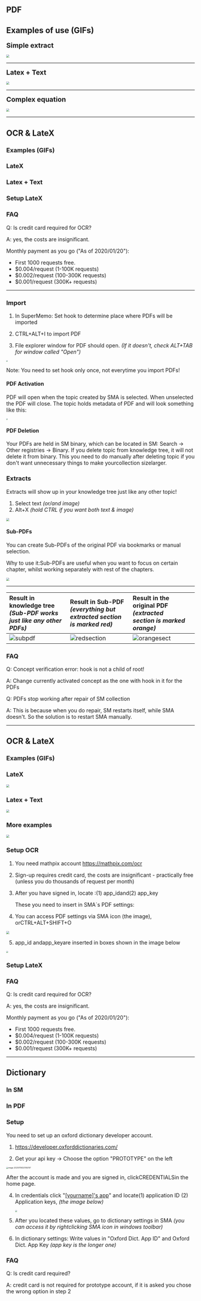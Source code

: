 ## PDF



## Examples of use (GIFs)

<font size="4">**Simple extract**</font>

<img src="https://github.com/supermemo/SuperMemoAssistant.Documentation/blob/master/resources/SuperMemoAssistant.Plugins.PDF/JstLtX.gif?raw=true" style="zoom: 50%;" />

<hr>


<font size="4">**Latex + Text**</font>

<img src="https://github.com/supermemo/SuperMemoAssistant.Documentation/blob/master/resources/SuperMemoAssistant.Plugins.PDF/Txt%20and%20LtX.gif?raw=true" style="zoom: 50%;" />

<hr>




<font size="4">**Complex equation**</font>

<img src="https://github.com/supermemo/SuperMemoAssistant.Documentation/blob/master/resources/SuperMemoAssistant.Plugins.PDF/CmplXLtX.gif?raw=true" style="zoom: 50%;" />

<!-- # LaTeX

# LaTeX -->





------

## OCR & LateX

### Examples (GIFs)



### LateX





### Latex + Text



### Setup LateX

### FAQ

Q: Is credit card required for OCR?

A: yes, the costs are insignificant.

Monthly payment as you go ("As of 2020/01/20"):

- First 1000 requests free.
- $0.004/request (1-100K requests)
- $0.002/request (100-300K requests)
- $0.001/request (300K+ requests)

------



### Import

1. In SuperMemo: Set hook to determine place where PDFs will be imported

2. CTRL+ALT+I to import PDF

3. File explorer window for PDF should open. *(If it doesn't, check ALT+TAB for window called "Open")*

<img src="https://raw.githubusercontent.com/supermemo/SuperMemoAssistant.Documentation/master/resources/SuperMemoAssistant.Plugins.PDF/import.png" style="zoom: 25%;" />

 Note: You need to set hook only once, not everytime you import PDFs!

#### PDF Activation

PDF will open when the topic created by SMA is selected. When unselected the PDF will close. The topic holds metadata of PDF and will look something like this:

<img src="https://raw.githubusercontent.com/supermemo/SuperMemoAssistant.Documentation/master/resources/SuperMemoAssistant.Plugins.PDF/metadata.png" style="zoom: 25%;" />

#### PDF Deletion

Your PDFs are held in SM binary, which can be located in SM: Search -> Other registries -> Binary. If you delete topic from knowledge tree, it will not delete it from binary. This you need to do manually after deleting topic if you don't want unnecessary things to make yourcollection sizelarger.


### Extracts

Extracts will show up in your knowledge tree just like any other topic!

1. Select text *(or/and image)*
2. Alt+X *(hold CTRL if you want both text & image)*

<img src="https://github.com/supermemo/SuperMemoAssistant.Documentation/blob/master/resources/SuperMemoAssistant.Plugins.PDF/textimage.gif?raw=true" style="zoom: 50%;" />



#### Sub-PDFs

You can create Sub-PDFs of the original PDF via bookmarks or manual selection.

Why to use it:Sub-PDFs are useful when you want to focus on certain chapter, whilst working separately with rest of the chapters.

<img src="https://github.com/supermemo/SuperMemoAssistant.Documentation/blob/master/resources/SuperMemoAssistant.Plugins.PDF/pdfextract.gif?raw=true" style="zoom: 50%;" />

------



| Result in knowledge tree *(Sub-PDF works just like any other PDFs)* | Result in Sub-PDF *(everything but extracted section is marked red)* | Result in the original PDF *(extracted section is marked orange)* |      |
| :----------------------------------------------------------- | :----------------------------------------------------------- | :----------------------------------------------------------- | ---- |
| <img src="https://github.com/supermemo/SuperMemoAssistant.Documentation/blob/master/resources/SuperMemoAssistant.Plugins.PDF/subpdf.png?raw=true" alt="subpdf"  /> | ![redsection](https://github.com/supermemo/SuperMemoAssistant.Documentation/blob/master/resources/SuperMemoAssistant.Plugins.PDF/redsection.png?raw=true) | ![orangesect](https://github.com/supermemo/SuperMemoAssistant.Documentation/blob/master/resources/SuperMemoAssistant.Plugins.PDF/orangesect.png?raw=true) |      |


### FAQ

Q: Concept verification error: hook is not a child of root!

A: Change currently activated concept as the one with hook in it for the PDFs

Q: PDFs stop working after repair of SM collection

A: This is because when you do repair, SM restarts itself, while SMA doesn't. So the solution is to restart SMA manually.

------

## OCR & LateX

### Examples (GIFs)



### LateX

<img src="https://github.com/supermemo/SuperMemoAssistant.Documentation/blob/master/resources/SuperMemoAssistant.Plugins.PDF/JstLtX.gif?raw=true" style="zoom: 50%;" />



### Latex + Text

<img src="https://github.com/supermemo/SuperMemoAssistant.Documentation/blob/master/resources/SuperMemoAssistant.Plugins.PDF/Txt%20and%20LtX.gif?raw=true" style="zoom: 50%;" />



### More examples

<img src="https://github.com/supermemo/SuperMemoAssistant.Documentation/blob/master/resources/SuperMemoAssistant.Plugins.PDF/CmplXLtX.gif?raw=true" style="zoom: 50%;" />



### Setup OCR

1. You need mathpix account https://mathpix.com/ocr

2. Sign-up requires credit card, the costs are insignificant - practically free (unless you do thousands of request per month)

3. After you have signed in, locate :(1) app_idand(2) app_key

   These you need to insert in SMA´s PDF settings:

4. You can access PDF settings via SMA icon (the image), orCTRL+ALT+SHIFT+O

<img src="https://github.com/supermemo/SuperMemoAssistant.Documentation/blob/master/resources/SuperMemoAssistant.Plugins.PDF/accesssettings.png?raw=true" style="zoom:50%;" />

5. app_id andapp_keyare inserted in boxes shown in the image below



<img src="https://raw.githubusercontent.com/supermemo/SuperMemoAssistant.Documentation/master/resources/SuperMemoAssistant.Plugins.PDF/insettings.png" style="zoom: 33%;" />

### Setup LateX

### FAQ

Q: Is credit card required for OCR?

A: yes, the costs are insignificant.

Monthly payment as you go ("As of 2020/01/20"):

- First 1000 requests free.
- $0.004/request (1-100K requests)
- $0.002/request (100-300K requests)
- $0.001/request (300K+ requests)

------

## Dictionary

### In SM

### In PDF

### Setup

You need to set up an oxford dictionary developer account.

1. https://developer.oxforddictionaries.com/

2. Get your api key -> Choose the option "PROTOTYPE" on the left

<img src="https://github.com/supermemo/SuperMemoAssistant.Documentation/blob/master/resources/SuperMemoAssistant.Plugins.PDF/prototype2.png?raw=true" alt="image-20200119020106787" style="zoom: 33%;" />

After the account is made and you are signed in, clickCREDENTIALSin the home page.

4. In credentials click "<u>[yourname]'s app</u>" and locate(1) application ID  (2) Application keys, *(the image below)*

   <img src="https://raw.githubusercontent.com/supermemo/SuperMemoAssistant.Documentation/master/resources/SuperMemoAssistant.Plugins.PDF/credentials.png" style="zoom: 33%;" />

5. After you located these values, go to dictionary settings in SMA *(you can access it by rightclicking SMA icon in windows toolbar)*

6. In dictionary settings: Write values in "Oxford Dict. App ID" and Oxford Dict. App Key *(app key is the longer one)*

### FAQ

Q: Is credit card required?

A: credit card is not required for prototype account, if it is asked you chose the wrong option in step 2

